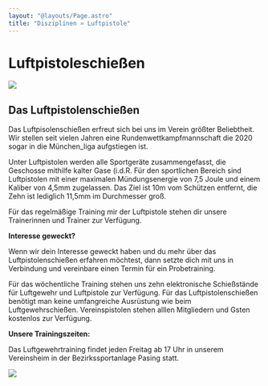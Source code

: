 ```yaml
---
layout: "@layouts/Page.astro"
title: "Disziplinen » Luftpistole"
---
```


# Luftpistole&shy;schießen

![](/images/uploads/dsc03326.jpg)

## Das Luftpistolenschießen

Das Luftpisolenschießen erfreut sich bei uns im Verein größter Beliebtheit. Wir stellen seit vielen Jahren eine Rundenwettkampfmannschaft die 2020 sogar in die München_liga aufgstiegen ist.

Unter Luftpistolen werden alle Sportgeräte zusammengefasst, die Geschosse mithilfe kalter Gase (i.d.R. Für den sportlichen Bereich sind Luftpistolen mit einer maximalen Mündungsenergie von 7,5 Joule und einem Kaliber von 4,5mm zugelassen. Das Ziel ist 10m vom Schützen entfernt, die Zehn ist lediglich 11,5mm im Durchmesser groß.

Für das regelmäßige Training mir der Luftpistole stehen dir unsere Trainerinnen und Trainer zur Verfügung.

**Interesse geweckt?**

Wenn wir dein Interesse geweckt haben und du mehr über das Luftpistolenschießen erfahren möchtest, dann setzte dich mit uns in Verbindung und vereinbare einen Termin für ein Probetraining.

Für das wöchentliche Training stehen uns zehn elektronische Schießstände für Luftgewehr und Luftpistole zur Verfügung. Für das Luftpistolenschießen benötigt man keine umfangreiche Ausrüstung wie beim Luftgewehrschießen. Vereinspistolen stehen alllen Mitgliedern und Gsten kostenlos zur Verfügung.

**Unsere Trainingszeiten:**

Das Luftgewehrtraining findet jeden Freitag ab 17 Uhr in unserem Vereinsheim in der Bezirkssportanlage Pasing statt.

![](/images/uploads/dsc03410.jpg)
